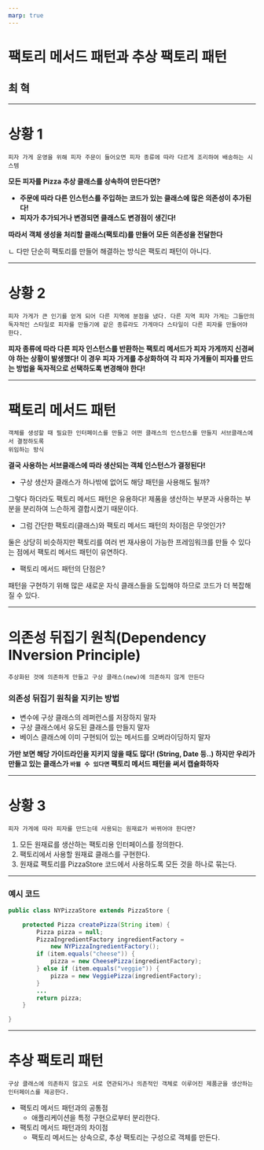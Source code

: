 ```yaml
---
marp: true
---
```


# 팩토리 메서드 패턴과 추상 팩토리 패턴

## 최 혁

---

# 상황 1

    피자 가게 운영을 위해 피자 주문이 들어오면 피자 종류에 따라 다르게 조리하여 배송하는 시스템

**모든 피자를 Pizza 추상 클래스를 상속하여 만든다면?**

- **주문에 따라 다른 인스턴스를 주입하는 코드가 있는 클래스에 많은 의존성이 추가된다!**
- **피자가 추가되거나 변경되면 클래스도 변경점이 생긴다!**
  <br>

**따라서 객체 생성을 처리할 클래스(팩토리)를 만들어 모든 의존성을 전달한다**

ㄴ 다만 단순히 팩토리를 만들어 해결하는 방식은 팩토리 패턴이 아니다.

---

# 상황 2

    피자 가게가 큰 인기를 얻게 되어 다른 지역에 분점을 냈다. 다른 지역 피자 가게는 그들만의
    독자적인 스타일로 피자를 만들기에 같은 종류라도 가게마다 스타일이 다른 피자를 만들어야 한다.

**피자 종류에 따라 다른 피자 인스턴스를 반환하는 팩토리 메서드가 피자 가게까지 신경써야 하는 상황이 발생했다! 이 경우 피자 가게를 추상화하여 각 피자 가게들이 피자를 만드는 방법을 독자적으로 선택하도록 변경해야 한다!**

---

# 팩토리 메서드 패턴

    객체를 생성할 때 필요한 인터페이스를 만들고 어떤 클래스의 인스턴스를 만들지 서브클래스에서 결정하도록
    위임하는 방식

**결국 사용하는 서브클래스에 따라 생산되는 객체 인스턴스가 결정된다!**

- 구상 생산자 클래스가 하나밖에 없어도 해당 패턴을 사용해도 될까?

그렇다 하더라도 팩토리 메서드 패턴은 유용하다! 제품을 생산하는 부분과 사용하는 부분을 분리하여 느슨하게 결합시켰기 때문이다.

- 그럼 간단한 팩토리(클래스)와 팩토리 메서드 패턴의 차이점은 무엇인가?

둘은 상당히 비슷하지만 팩토리를 여러 번 재사용이 가능한 프레임워크를 만들 수 있다는 점에서 팩토리 메서드 패턴이 유연하다.

- 팩토리 메서드 패턴의 단점은?

패턴을 구현하기 위해 많은 새로운 자식 클래스들을 도입해야 하므로 코드가 더 복잡해질 수 있다.

---

# 의존성 뒤집기 원칙(Dependency INversion Principle)

    추상화된 것에 의존하게 만들고 구상 클래스(new)에 의존하지 않게 만든다

### 의존성 뒤집기 원칙을 지키는 방법

- 변수에 구상 클래스의 레퍼런스를 저장하지 말자
- 구상 클래스에서 유도된 클래스를 만들지 말자
- 베이스 클래스에 이미 구현되어 있는 메서드를 오버라이딩하지 말자

**가만 보면 해당 가이드라인을 지키지 않을 때도 많다! (String, Date 등..) 하지만 우리가 만들고 있는 클래스가 `바뀔 수 있다면` 팩토리 메서드 패턴을 써서 캡슐화하자**

---

# 상황 3

    피자 가게에 따라 피자를 만드는데 사용되는 원재료가 바뀌어야 한다면?

1. 모든 원재료를 생산하는 팩토리용 인터페이스를 정의한다.
2. 팩토리에서 사용할 원재료 클래스를 구현한다.
3. 원재료 팩토리를 PizzaStore 코드에서 사용하도록 모든 것을 하나로 묶는다.

---

### 예시 코드

```java
public class NYPizzaStore extends PizzaStore {

    protected Pizza createPizza(String item) {
        Pizza pizza = null;
        PizzaIngredientFactory ingredientFactory =
            new NYPizzaIngredientFactory();
        if (item.equals("cheese")) {
            pizza = new CheesePizza(ingredientFactory);
        } else if (item.equals("veggie")) {
            pizza = new VeggiePizza(ingredientFactory);
        }
        ...
        return pizza;
    }

}
```

---

# 추상 팩토리 패턴

    구상 클래스에 의존하지 않고도 서로 연관되거나 의존적인 객체로 이루어진 제품군을 생산하는
    인터페이스를 제공한다.

- 팩토리 메서드 패턴과의 공통점
  - 애플리케이션을 특정 구현으로부터 분리한다.
- 팩토리 메서드 패턴과의 차이점
  - 팩토리 메서드는 상속으로, 추상 팩토리는 구성으로 객체를 만든다.

